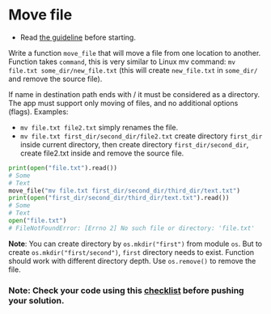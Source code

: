 # Move file

- Read [the guideline](https://github.com/mate-academy/py-task-guideline/blob/main/README.md) before starting.

Write a function `move_file` that will move a file from one location to another. 
Function takes `command`, this is very similar to Linux mv command: 
`mv file.txt some_dir/new_file.txt` 
(this will create `new_file.txt` in `some_dir/` and remove the source file).

If name in destination path ends with / it must be considered as a directory.
The app must support only moving of files, and no additional options (flags).
Examples:
- `mv file.txt file2.txt` simply renames the file.
- `mv file.txt first_dir/second_dir/file2.txt` create directory `first_dir`
inside current directory, then create directory `first_dir/second_dir`,
create file2.txt inside and remove the source file.
```python
print(open("file.txt").read())
# Some
# Text
move_file("mv file.txt first_dir/second_dir/third_dir/text.txt")
print(open("first_dir/second_dir/third_dir/text.txt").read())
# Some
# Text
open("file.txt")
# FileNotFoundError: [Errno 2] No such file or directory: 'file.txt'
```

**Note**: You can create directory by `os.mkdir("first")` from module `os`.
But to create `os.mkdir("first/second")`, `first` directory needs to exist.
Function should work with different directory depth.
Use `os.remove()` to remove the file.


### Note: Check your code using this [checklist](checklist.md) before pushing your solution.